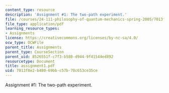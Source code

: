 ```yaml
---
content_type: resource
description: 'Assignment #1: The two-path experiment.'
file: /courses/24-111-philosophy-of-quantum-mechanics-spring-2005/7013f8e2b48069bbc57b78c653ce35ce_assignment1.pdf
file_type: application/pdf
learning_resource_types:
- Assignments
license: https://creativecommons.org/licenses/by-nc-sa/4.0/
ocw_type: OCWFile
parent_title: Assignments
parent_type: CourseSection
parent_uid: 8526551f-c7f3-b580-d944-9f41544ed892
resourcetype: Document
title: assignment1.pdf
uid: 7013f8e2-b480-69bb-c57b-78c653ce35ce
---
```

Assignment #1: The two-path experiment.